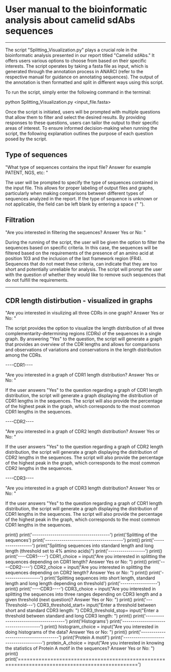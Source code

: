 # User manual to the bioinformatic analysis about camelid sdAbs sequences
***

The script "Splitting_Visualization.py" plays a crucial role in the bioinformatic analysis presented in our report titled "Camelid sdAbs." It offers users various options to choose from based on their specific interests. The script operates by taking a fasta file as input, which is generated through the annotation process in ANARCI (refer to the respective manual for guidance on annotating sequences). The output of the annotation is then formatted and split in different ways using this script.

To run the script, simply enter the following command in the terminal:

python Splitting_Visualization.py <input_file.fasta>

Once the script is initiated, users will be prompted with multiple questions that allow them to filter and select the desired results. By providing responses to these questions, users can tailor the output to their specific areas of interest. To ensure informed decision-making when running the script, the following explanation outlines the purpose of each question posed by the script.


Type of sequences
--------------------------------------
"What type of sequences contains the input file? Answer for example PATENT, NGS, etc: "

The user will be prompted to specify the type of sequences contained in the input file. This allows for proper labeling of output files and graphs, particularly when making comparisons between different types of sequences analyzed in the report. If the type of sequence is unknown or not applicable, the field can be left blank by entering a space (" ").


Filtration
--------------------------------------
"Are you interested in filtering the sequences? Answer Yes or No: "

During the running of the script, the user will be given the option to filter the sequences based on specific criteria. In this case, the sequences will be filtered based on the requirements of the presence of an amino acid at position 103 and the inclusion of the last framework region (FR4). Sequences that do not meet these criteria, can indicate that they are too short and potentially unreliable for analysis. The script will prompt the user with the question of whether they would like to remove such sequences that do not fulfill the requirements.

--------------------------------------
CDR length distirbution - visualized in graphs
-------------------------------------- 

"Are you interested in visulizing all three CDRs in one graph? Answer Yes or No: "

The script provides the option to visualize the length distribution of all three complementarity-determining regions (CDRs) of the sequences in a single graph. By answering "Yes" to the question, the script will generate a graph that provides an overview of the CDR lengths and allows for comparisons and observations of variations and conservations in the length distribution among the CDRs.

----CDR1----

"Are you interested in a graph of CDR1 length distribution? Answer Yes or No: "

If the user answers "Yes" to the question regarding a graph of CDR1 length distribution, the script will generate a graph displaying the distribution of CDR1 lengths in the sequences. The script will also provide the percentage of the highest peak in the graph, which corresponds to the most common CDR1 lengths in the sequences. 

----CDR2----

"Are you interested in a graph of CDR2 length distribution? Answer Yes or No: "

If the user answers "Yes" to the question regarding a graph of CDR2 length distribution, the script will generate a graph displaying the distribution of CDR2 lengths in the sequences. The script will also provide the percentage of the highest peak in the graph, which corresponds to the most common CDR2 lengths in the sequences. 

----CDR3----

"Are you interested in a graph of CDR3 length distribution? Answer Yes or No: "

If the user answers "Yes" to the question regarding a graph of CDR1 length distribution, the script will generate a graph displaying the distribution of CDR1 lengths in the sequences. The script will also provide the percentage of the highest peak in the graph, which corresponds to the most common CDR1 lengths in the sequences. 

print()
print('--------------------------------------')
print('Splitting of the sequences')
print('--------------------------------------')
print()
print('------------------')
print("Splitting sequences into standard length and long length (threshold set to 4% amino acids)")
print('------------------')
print()
print('----CDR1----')
CDR1_choice = input("Are you interested in splitting the sequences depending on CDR1 length? Answer Yes or No: ")
print()
print('----CDR2----')
CDR2_choice = input("Are you interested in splitting the sequences depending on CDR2 length? Answer Yes or No: ")
print()
print('------------------')
print('Splitting sequences into short length, standard length and long length depending on threshold')
print('------------------')
print()
print('----CDR3----')
CDR3_choice = input("Are you interested in splitting the sequences into three ranges depending on CDR3 length and a given threshold (next question)? Answer Yes or No: ")
print()
print('---Threshold---')
CDR3_threshold_start= input("Enter a threshold between short and standard CDR3 length: ")
CDR3_threshold_stop= input("Enter a threshold between standard and long CDR3 length: ")
print()
print('--------------------------------------')
print('Histograms')
print('--------------------------------------')
print()
histogram_choice = input("Are you interested in doing histograms of the data? Answer Yes or No: ")
print()
print('--------------------------------------')
print('Protein A motif')
print('--------------------------------------')
protein_A_choice = input("Are you interested in knowing the statistics of Protein A motif in the sequences? Answer Yes or No: ")
print()
print('===============================================================================================')




